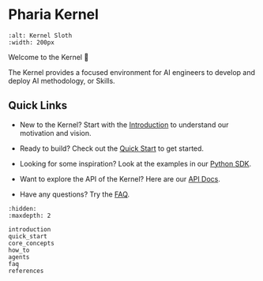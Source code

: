 # Pharia Kernel

```{image} _static/sloth.png
:alt: Kernel Sloth
:width: 200px
```

Welcome to the Kernel 👋

The Kernel provides a focused environment for AI engineers to develop and deploy AI methodology, or Skills.

## Quick Links

- New to the Kernel? Start with the [Introduction](introduction) to understand our motivation and vision.

- Ready to build? Check out the [Quick Start](quick_start) to get started.

- Looking for some inspiration? Look at the examples in our [Python SDK](https://github.com/Aleph-Alpha/pharia-kernel-sdk-py/).

- Want to explore the API of the Kernel? Here are our [API Docs](https://pharia-kernel.product.pharia.com/api-docs).

- Have any questions? Try the [FAQ](faq).

```{toctree}
:hidden:
:maxdepth: 2

introduction
quick_start
core_concepts
how_to
agents
faq
references
``` 